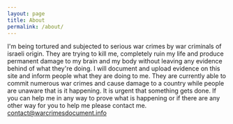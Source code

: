 ```yaml
---
layout: page
title: About
permalink: /about/
---
```

I'm being tortured and subjected to serious war crimes by war criminals of israeli origin. 
They are trying to kill me, completely ruin my life and produce permanent damage to my brain and my body without leaving any evidence behind of what they're doing.
I will document and upload evidence on this site and inform people what they are doing to me. 
They are currently able to commit numerous war crimes and cause damage to a 
country while people are unaware that is it happening. It is urgent that something gets done. 
If you can help me in any way to prove what is happening or if there are any other way for you to help me please contact me.  
[contact@warcrimesdocument.info](contact@warcrimesdocument.info)